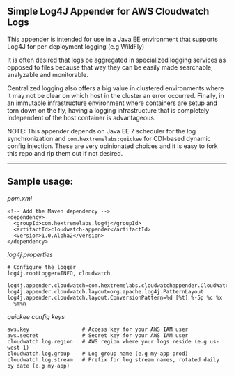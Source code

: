 Simple Log4J Appender for AWS Cloudwatch Logs
------------
This appender is intended for use in a Java EE environment that supports Log4J for per-deployment logging (e.g WildFly)

It is often desired that logs be aggregated in specialized logging services as opposed to files because that way
they can be easily made searchable, analyzable and monitorable.

Centralized logging also offers a big value in clustered environments where it may not be clear on which host 
in the cluster an error occurred. Finally, in an immutable infrastructure environment where containers are setup and torn down on the fly, having a logging infrastructure that is completely independent of the host container is advantageous.


NOTE: This appender depends on Java EE 7 scheduler for the log synchronization and `com.hextremelabs:quickee` for
CDI-based dynamic config injection. These are very opinionated choices and it is easy to fork this repo and rip them out if not desired.


---
Sample usage:
---

*pom.xml*
```
<!-- Add the Maven dependency -->
<dependency>
  <groupId>com.hextremelabs.log4j</groupId>
  <artifactId>cloudwatch-appender</artifactId>
  <version>1.0.Alpha2</version>
</dependency>
```

*log4j.properties*
```
# Configure the logger
log4j.rootLogger=INFO, cloudwatch

log4j.appender.cloudwatch=com.hextremelabs.cloudwatchappender.CloudWatchAppender
log4j.appender.cloudwatch.layout=org.apache.log4j.PatternLayout
log4j.appender.cloudwatch.layout.ConversionPattern=%d [%t] %-5p %c %x - %m%n
```

*quickee config keys*
```
aws.key                 # Access key for your AWS IAM user
aws.secret              # Secret key for your AWS IAM user
cloudwatch.log.region   # AWS region where your logs reside (e.g us-west-1)
cloudwatch.log.group    # Log group name (e.g my-app-prod)
cloudwatch.log.stream   # Prefix for log stream names, rotated daily by date (e.g my-app)
```
